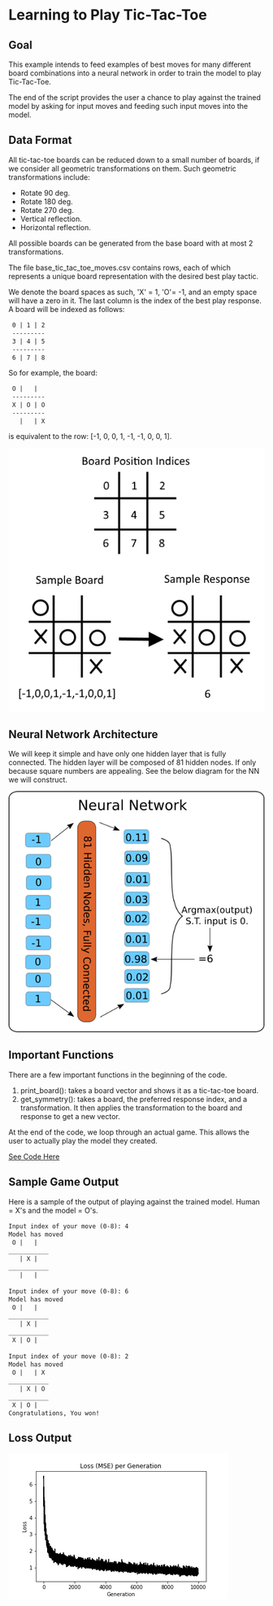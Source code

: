 # Learning to Play Tic-Tac-Toe

## Goal

This example intends to feed examples of best moves for many different board combinations into a neural network in order to train the model to play Tic-Tac-Toe.

The end of the script provides the user a chance to play against the trained model by asking for input moves and feeding such input moves into the model.

## Data Format

All tic-tac-toe boards can be reduced down to a small number of boards, if we consider all geometric transformations on them.  Such geometric transformations include:

 - Rotate 90 deg.
 - Rotate 180 deg.
 - Rotate 270 deg.
 - Vertical reflection.
 - Horizontal reflection.

All possible boards can be generated from the base board with at most 2 transformations.

The file base\_tic\_tac\_toe\_moves.csv contains rows, each of which represents a unique board representation with the desired best play tactic.

We denote the board spaces as such, 'X' = 1, 'O'= -1, and an empty space will have a zero in it.  The last column is the index of the best play response.  A board will be indexed as follows:
```
 0 | 1 | 2
 ---------
 3 | 4 | 5
 ---------
 6 | 7 | 8
```
So for example, the board:
```
 O |   |
 ---------
 X | O | O
 ---------
   |   | X
```
is equivalent to the row: [-1, 0, 0, 1, -1, -1, 0, 0, 1].

![TicTacToeIndexing](../images/08_tictactoe_layout.png "TicTacToeIndexing")

## Neural Network Architecture

We will keep it simple and have only one hidden layer that is fully connected.  The hidden layer will be composed of 81 hidden nodes. If only because square numbers are appealing.  See the below diagram for the NN we will construct.

![TicTacToe Architecture](../images/08_tic_tac_toe_architecture.png "TicTacToe Architecture")

## Important Functions

There are a few important functions in the beginning of the code.

 1. print_board(): takes a board vector and shows it as a tic-tac-toe board.
 2. get_symmetry(): takes a board, the preferred response index, and a transformation.  It then applies the transformation to the board and response to get a new vector.

At the end of the code, we loop through an actual game.  This allows the user to actually play the model they created.

[See Code Here](tic_tac_toe_moves.py)

## Sample Game Output

Here is a sample of the output of playing against the trained model. Human = X's and the model = O's.

```
Input index of your move (0-8): 4
Model has moved
 O |   |
___________
   | X |
___________
   |   |

Input index of your move (0-8): 6
Model has moved
 O |   |
___________
   | X |
___________
 X | O |

Input index of your move (0-8): 2
Model has moved
 O |   | X
___________
   | X | O
___________
 X | O |
Congratulations, You won!
```

## Loss Output

![TicTacToe Loss](../images/08_tictactoe_loss.png "TicTacToe Loss")
